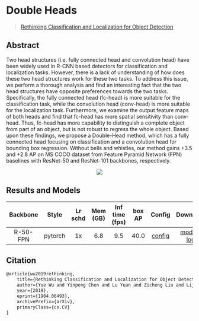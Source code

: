 # Double Heads

> [Rethinking Classification and Localization for Object Detection](https://arxiv.org/abs/1904.06493)

<!-- [ALGORITHM] -->

## Abstract

Two head structures (i.e. fully connected head and convolution head) have been widely used in R-CNN based detectors for classification and localization tasks. However, there is a lack of understanding of how does these two head structures work for these two tasks. To address this issue, we perform a thorough analysis and find an interesting fact that the two head structures have opposite preferences towards the two tasks. Specifically, the fully connected head (fc-head) is more suitable for the classification task, while the convolution head (conv-head) is more suitable for the localization task. Furthermore, we examine the output feature maps of both heads and find that fc-head has more spatial sensitivity than conv-head. Thus, fc-head has more capability to distinguish a complete object from part of an object, but is not robust to regress the whole object. Based upon these findings, we propose a Double-Head method, which has a fully connected head focusing on classification and a convolution head for bounding box regression. Without bells and whistles, our method gains +3.5 and +2.8 AP on MS COCO dataset from Feature Pyramid Network (FPN) baselines with ResNet-50 and ResNet-101 backbones, respectively.

<div align=center>
<img src="https://user-images.githubusercontent.com/40661020/143879010-e30f654b-f93e-44b2-a186-c251fdca5bda.png"/>
</div>

## Results and Models

| Backbone |  Style  | Lr schd | Mem (GB) | Inf time (fps) | box AP |                    Config                     |                                                                                                                                                        Download                                                                                                                                                         |
| :------: | :-----: | :-----: | :------: | :------------: | :----: | :-------------------------------------------: | :---------------------------------------------------------------------------------------------------------------------------------------------------------------------------------------------------------------------------------------------------------------------------------------------------------------------: |
| R-50-FPN | pytorch |   1x    |   6.8    |      9.5       |  40.0  | [config](./dh-faster-rcnn_r50_fpn_1x_coco.py) | [model](https://download.openmmlab.com/mmdetection/v2.0/double_heads/dh_faster_rcnn_r50_fpn_1x_coco/dh_faster_rcnn_r50_fpn_1x_coco_20200130-586b67df.pth) \| [log](https://download.openmmlab.com/mmdetection/v2.0/double_heads/dh_faster_rcnn_r50_fpn_1x_coco/dh_faster_rcnn_r50_fpn_1x_coco_20200130_220238.log.json) |

## Citation

```latex
@article{wu2019rethinking,
    title={Rethinking Classification and Localization for Object Detection},
    author={Yue Wu and Yinpeng Chen and Lu Yuan and Zicheng Liu and Lijuan Wang and Hongzhi Li and Yun Fu},
    year={2019},
    eprint={1904.06493},
    archivePrefix={arXiv},
    primaryClass={cs.CV}
}
```
